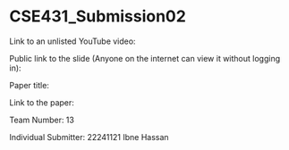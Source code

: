 # CSE431_Submission02


Link to an unlisted YouTube video:


Public link to the slide (Anyone on the internet can view it without logging in):


Paper title:


Link to the paper:


Team Number:
13

Individual Submitter:
22241121 Ibne Hassan
